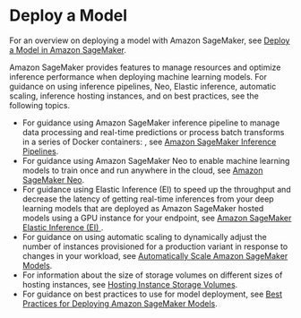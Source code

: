 # Deploy a Model<a name="deploy-model"></a>

For an overview on deploying a model with Amazon SageMaker, see [Deploy a Model in Amazon SageMaker](how-it-works-deployment.md)\.

Amazon SageMaker provides features to manage resources and optimize inference performance when deploying machine learning models\. For guidance on using inference pipelines, Neo, Elastic inference, automatic scaling, inference hosting instances, and on best practices, see the following topics\.
+ For guidance using Amazon SageMaker inference pipeline to manage data processing and real\-time predictions or process batch transforms in a series of Docker containers: , see [Amazon SageMaker Inference Pipelines](inference-pipelines.md)\.
+ For guidance using Amazon SageMaker Neo to enable machine learning models to train once and run anywhere in the cloud, see [Amazon SageMaker Neo](neo.md)\.
+ For guidance using Elastic Inference \(EI\) to speed up the throughput and decrease the latency of getting real\-time inferences from your deep learning models that are deployed as Amazon SageMaker hosted models using a GPU instance for your endpoint, see [Amazon SageMaker Elastic Inference \(EI\) ](ei.md)\.
+ For guidance on using automatic scaling to dynamically adjust the number of instances provisioned for a production variant in response to changes in your workload, see [Automatically Scale Amazon SageMaker Models](endpoint-auto-scaling.md)\.
+ For information about the size of storage volumes on different sizes of hosting instances, see [Hosting Instance Storage Volumes](host-instance-storage.md)\.
+ For guidance on best practices to use for model deployment, see [Best Practices for Deploying Amazon SageMaker Models](best-pratices.md)\.